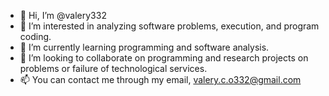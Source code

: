 - 👋 Hi, I’m @valery332
- 👀 I’m interested in analyzing software problems, execution, and program coding.
- 🌱 I’m currently learning programming and software analysis.
- 💞️ I’m looking to collaborate on programming and research projects on problems or failure of technological services.
- 📫 You can contact me through my email, valery.c.o332@gmail.com

<!---
valery332/valery332 is a ✨ special ✨ repository because its `README.md` (this file) appears on your GitHub profile.
You can click the Preview link to take a look at your changes.
--->

